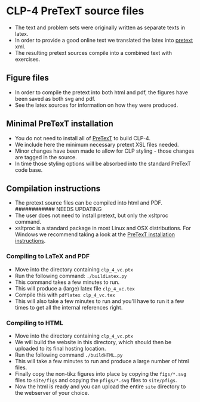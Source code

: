 # CLP-4 PreTexT source files
* The text and problem sets were originally written as separate texts in latex.
* In order to provide a good online text we translated the latex into  [pretext](https://pretextbook.org/) xml.
* The resulting pretext sources compile into a combined text with exercises.

## Figure files
* In order to compile the pretext into both html and pdf, the figures have been saved as both svg and pdf.
* See the latex sources for information on how they were produced.

## Minimal PreTexT installation
* You do not need to install all of [PreTexT](https://pretextbook.org/) to build CLP-4.
* We include here the minimum necessary pretext XSL files needed.
* Minor changes have been made to allow for CLP styling - those changes are tagged in the source.
* In time those styling options will be absorbed into the standard PreTexT code base.

## Compilation instructions
* The pretext source files can be compiled into html and PDF.
############  NEEDS UPDATING
* The user does not need to install pretext, but only the xsltproc command.
* xsltproc is a standard package in most Linux and OSX distributions. For Windows we recommend taking a look at the [PreTexT installation instructions](https://pretextbook.org/tools.html).

### Compiling to LaTeX and PDF
* Move into the directory containing `clp_4_vc.ptx`
* Run the following command:
`./buildLatex.py`
* This command takes a few minutes to run.
* This will produce a (large) latex file `clp_4_vc.tex`
* Compile this with `pdflatex clp_4_vc.tex`
* This will also take a few minutes to run and you'll have to run it a few times to get all the internal references right.

### Compiling to HTML
* Move into the directory containing `clp_4_vc.ptx`
* We will build the website in this directory, which should then be uploaded to its final hosting location.
* Run the following command
`./buildHTML.py`
* This will take a few minutes to run and produce a large number of html files.
* Finally copy the non-tikz figures into place by copying the `figs/*.svg` files to `site/figs` and copying the `pfigs/*.svg` files to `site/pfigs`.
* Now the html is ready and you can upload the entire `site` directory to the webserver of your choice.
